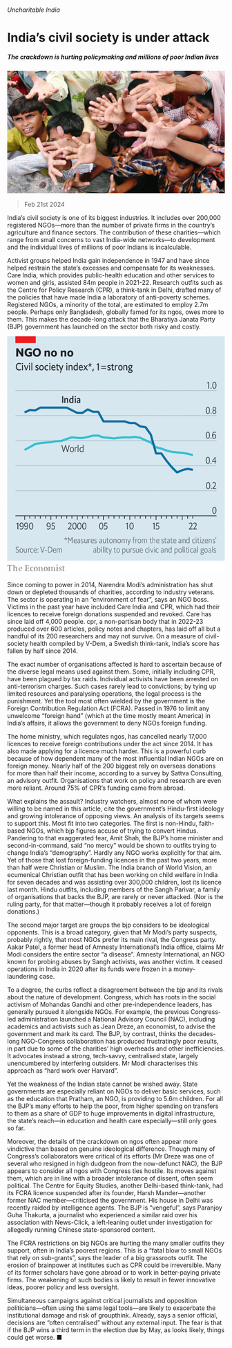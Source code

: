 ###### Uncharitable India

# India’s civil society is under attack 

##### The crackdown is hurting policymaking and millions of poor Indian lives 

![image](images/20240224_ASP002.jpg) 

> Feb 21st 2024 

India’s civil society is one of its biggest industries. It includes over 200,000 registered NGOs—more than the number of private firms in the country’s agriculture and finance sectors. The contribution of these charities—which range from small concerns to vast India-wide networks—to development and the individual lives of millions of poor Indians is incalculable.

Activist groups helped India gain independence in 1947 and have since helped restrain the state’s excesses and compensate for its weaknesses. Care India, which provides public-health education and other services to women and girls, assisted 84m people in 2021-22. Research outfits such as the Centre for Policy Research (CPR), a think-tank in Delhi, drafted many of the policies that have made India a laboratory of anti-poverty schemes. Registered NGOs, a minority of the total, are estimated to employ 2.7m people. Perhaps only Bangladesh, globally famed for its ngos, owes more to them. This makes the decade-long attack that the Bharatiya Janata Party (BJP) government has launched on the sector both risky and costly.

![image](images/20240224_ASC473.png) 


Since coming to power in 2014, Narendra Modi’s administration has shut down or depleted thousands of charities, according to industry veterans. The sector is operating in an “environment of fear”, says an NGO boss. Victims in the past year have included Care India and CPR, which had their licences to receive foreign donations suspended and revoked. Care has since laid off 4,000 people. cpr, a non-partisan body that in 2022-23 produced over 600 articles, policy notes and chapters, has laid off all but a handful of its 200 researchers and may not survive. On a measure of civil-society health compiled by V-Dem, a Swedish think-tank, India’s score has fallen by half since 2014.

The exact number of organisations affected is hard to ascertain because of the diverse legal means used against them. Some, initially including CPR, have been plagued by tax raids. Individual activists have been arrested on anti-terrorism charges. Such cases rarely lead to convictions; by tying up limited resources and paralysing operations, the legal process is the punishment. Yet the tool most often wielded by the government is the Foreign Contribution Regulation Act (FCRA). Passed in 1976 to limit any unwelcome “foreign hand” (which at the time mostly meant America) in India’s affairs, it allows the government to deny NGOs foreign funding.

The home ministry, which regulates ngos, has cancelled nearly 17,000 licences to receive foreign contributions under the act since 2014. It has also made applying for a licence much harder. This is a powerful curb because of how dependent many of the most influential Indian NGOs are on foreign money. Nearly half of the 200 biggest rely on overseas donations for more than half their income, according to a survey by Sattva Consulting, an advisory outfit. Organisations that work on policy and research are even more reliant. Around 75% of CPR’s funding came from abroad.

What explains the assault? Industry watchers, almost none of whom were willing to be named in this article, cite the government’s Hindu-first ideology and growing intolerance of opposing views. An analysis of its targets seems to support this. Most fit into two categories. The first is non-Hindu, faith-based NGOs, which bjp figures accuse of trying to convert Hindus. Pandering to that exaggerated fear, Amit Shah, the BJP’s home minister and second-in-command, said “no mercy” would be shown to outfits trying to change India’s “demography”. Hardly any NGO works explicitly for that aim. Yet of those that lost foreign-funding licences in the past two years, more than half were Christian or Muslim. The India branch of World Vision, an ecumenical Christian outfit that has been working on child welfare in India for seven decades and was assisting over 300,000 children, lost its licence last month. Hindu outfits, including members of the Sangh Parivar, a family of organisations that backs the BJP, are rarely or never attacked. (Nor is the ruling party, for that matter—though it probably receives a lot of foreign donations.)

The second major target are groups the bjp considers to be ideological opponents. This is a broad category, given that Mr Modi’s party suspects, probably rightly, that most NGOs prefer its main rival, the Congress party. Aakar Patel, a former head of Amnesty International’s India office, claims Mr Modi considers the entire sector “a disease”. Amnesty International, an NGO known for probing abuses by Sangh activists, was another victim. It ceased operations in India in 2020 after its funds were frozen in a money-laundering case.

To a degree, the curbs reflect a disagreement between the bjp and its rivals about the nature of development. Congress, which has roots in the social activism of Mohandas Gandhi and other pre-independence leaders, has generally pursued it alongside NGOs. For example, the previous Congress-led administration launched a National Advisory Council (NAC), including academics and activists such as Jean Dreze, an economist, to advise the government and mark its card. The BJP, by contrast, thinks the decades-long NGO-Congress collaboration has produced frustratingly poor results, in part due to some of the charities’ high overheads and other inefficiencies. It advocates instead a strong, tech-savvy, centralised state, largely unencumbered by interfering outsiders. Mr Modi characterises this approach as “hard work over Harvard”.

Yet the weakness of the Indian state cannot be wished away. State governments are especially reliant on NGOs to deliver basic services, such as the education that Pratham, an NGO, is providing to 5.6m children. For all the BJP’s many efforts to help the poor, from higher spending on transfers to them as a share of GDP to huge improvements in digital infrastructure, the state’s reach—in education and health care especially—still only goes so far.

Moreover, the details of the crackdown on ngos often appear more vindictive than based on genuine ideological difference. Though many of Congress’s collaborators were critical of its efforts (Mr Dreze was one of several who resigned in high dudgeon from the now-defunct NAC), the BJP appears to consider all ngos with Congress ties hostile. Its moves against them, which are in line with a broader intolerance of dissent, often seem political. The Centre for Equity Studies, another Delhi-based think-tank, had its FCRA licence suspended after its founder, Harsh Mander—another former NAC member—criticised the government. His house in Delhi was recently raided by intelligence agents. The BJP is “vengeful”, says Paranjoy Guha Thakurta, a journalist who experienced a similar raid over his association with News-Click, a left-leaning outlet under investigation for allegedly running Chinese state-sponsored content.

The FCRA restrictions on big NGOs are hurting the many smaller outfits they support, often in India’s poorest regions. This is a “fatal blow to small NGOs that rely on sub-grants”, says the leader of a big grassroots outfit. The erosion of brainpower at institutes such as CPR could be irreversible. Many of its former scholars have gone abroad or to work in better-paying private firms. The weakening of such bodies is likely to result in fewer innovative ideas, poorer policy and less oversight.

Simultaneous campaigns against critical journalists and opposition politicians—often using the same legal tools—are likely to exacerbate the institutional damage and risk of groupthink. Already, says a senior official, decisions are “often centralised” without any external input. The fear is that if the BJP wins a third term in the election due by May, as looks likely, things could get worse. ■


